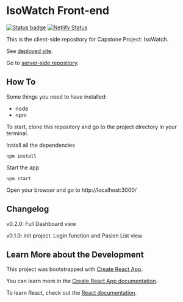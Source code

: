 # IsoWatch Front-end

[![Status badge](https://img.shields.io/badge/status-development-blue.svg)](https://shields.io/)
[![Netlify Status](https://api.netlify.com/api/v1/badges/c6eb1cc5-7c90-4407-b043-5f42f2d8b4be/deploy-status)](https://app.netlify.com/sites/isowatch/deploys?branch=main)

This is the client-side repository for Capstone Project: IsoWatch.

See [deployed site](https://isowatch.netlify.app/).

Go to [server-side repository](https://github.com/aditydcp/isowatch-backend).

## How To

Some things you need to have installed:

- node
- npm

To start, clone this repository and go to the project directory in your terminal.

Install all the dependencies

    npm install

Start the app

    npm start

Open your browser and go to http://localhost:3000/ 

## Changelog

v0.2.0: Full Dashboard view

v0.1.0: init project. Login function and Pasien List view

## Learn More about the Development

This project was bootstrapped with [Create React App](https://github.com/facebook/create-react-app).

You can learn more in the [Create React App documentation](https://facebook.github.io/create-react-app/docs/getting-started).

To learn React, check out the [React documentation](https://reactjs.org/).
